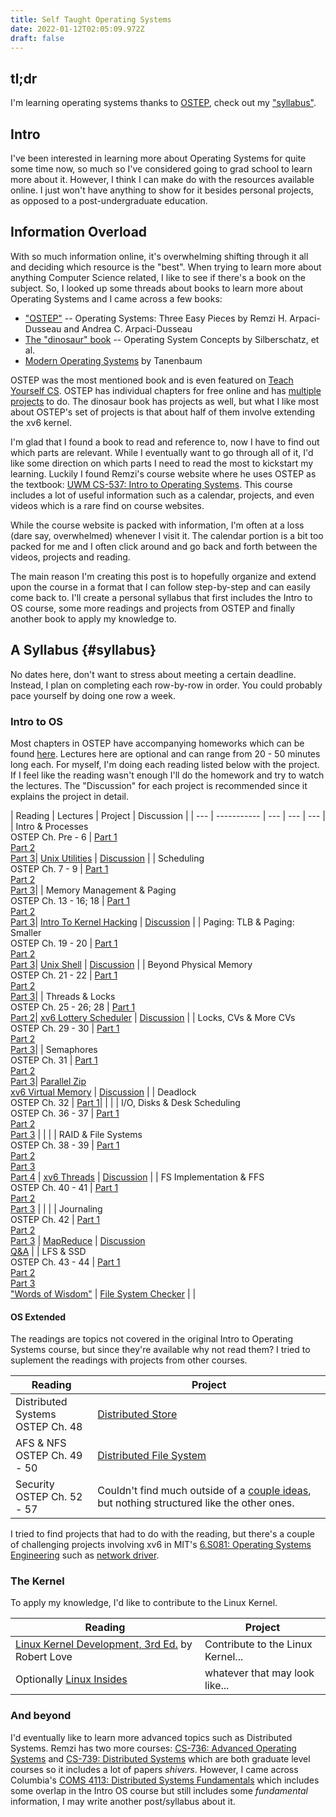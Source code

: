 ```yaml
---
title: Self Taught Operating Systems
date: 2022-01-12T02:05:09.972Z
draft: false
---
```

## tl;dr

I'm learning operating systems thanks to [OSTEP](https://pages.cs.wisc.edu/~remzi/OSTEP/), check out my ["syllabus"](#syllabus).

## Intro

I've been interested in learning more about Operating Systems for quite some time now, so much so I've considered going to grad school to learn more about it. However, I think I can make do with the resources available online. I just won't have anything to show for it besides personal projects, as opposed to a post-undergraduate education.

## Information Overload

With so much information online, it's overwhelming shifting through it all and deciding which resource is the "best". When trying to learn more about anything Computer Science related, I like to see if there's a book on the subject. So, I looked up some threads about books to learn more about Operating Systems and I came across a few books:

* ["OSTEP"](https://pages.cs.wisc.edu/~remzi/OSTEP/) -- Operating Systems: Three Easy Pieces by Remzi H. Arpaci-Dusseau and Andrea C. Arpaci-Dusseau
* [The "dinosaur" book](https://codex.cs.yale.edu/avi/os-book/OS10/index.html) -- Operating System Concepts by Silberschatz, et al.
* [Modern Operating Systems](https://www.pearson.com/us/higher-education/program/Tanenbaum-Modern-Operating-Systems-4th-Edition/PGM80736.html) by Tanenbaum

OSTEP was the most mentioned book and is even featured on [Teach Yourself CS](https://teachyourselfcs.com/#operating-systems). OSTEP has individual chapters for free online and has [multiple projects](https://github.com/remzi-arpacidusseau/ostep-projects) to do. The dinosaur book has projects as well, but what I like most about OSTEP's set of projects is that about half of them involve extending the xv6 kernel.

I'm glad that I found a book to read and reference to, now I have to find out which parts are relevant. While I eventually want to go through all of it, I'd like some direction on which parts I need to read the most to kickstart my learning. Luckily I found Remzi's course website where he uses OSTEP as the textbook: [UWM CS-537: Intro to Operating Systems](https://pages.cs.wisc.edu/~remzi/Classes/537/Spring2018/). This course includes a lot of useful information such as a calendar, projects, and even videos which is a rare find on course websites.

While the course website is packed with information, I'm often at a loss (dare say, overwhelmed) whenever I visit it. The calendar portion is a bit too packed for me and I often click around and go back and forth between the videos, projects and reading.

The main reason I'm creating this post is to hopefully organize and extend upon the course in a format that I can follow step-by-step and can easily come back to. I'll create a personal syllabus that first includes the Intro to OS course, some more readings and projects from OSTEP and finally another book to apply my knowledge to. 

## A Syllabus {#syllabus}

No dates here, don't want to stress about meeting a certain deadline. Instead, I plan on completing each row-by-row in order. You could probably pace yourself by doing one row a week.

### Intro to OS

Most chapters in OSTEP have accompanying homeworks which can be found [here](https://github.com/remzi-arpacidusseau/ostep-homework/). Lectures here are optional and can range from 20 - 50 minutes long each. For myself, I'm doing each reading listed below with the project. If I feel like the reading wasn't enough I'll do the homework and try to watch the lectures. The "Discussion" for each project is recommended since it explains the project in detail.

| Reading | Lectures | Project | Discussion |
| --- | ----------- | --- | --- | --- |
| Intro & Processes<br>OSTEP Ch. Pre - 6 | [Part 1](https://www.youtube.com/watch?v=3uMbb9dLtlE)<br>[Part 2](https://www.youtube.com/watch?v=K4qbAiC77Yo)<br>[Part 3](https://www.youtube.com/watch?v=LVxN7ZkGh3w)| [Unix Utilities](https://github.com/remzi-arpacidusseau/ostep-projects/tree/master/initial-utilities) | [Discussion](https://www.youtube.com/watch?v=rgcq9x8LtGQ) |
| Scheduling<br>OSTEP Ch. 7 - 9 | [Part 1](https://www.youtube.com/watch?v=oTd72Yp2m8w)<br>[Part 2](https://www.youtube.com/watch?v=Q09UgVfragU)<br>[Part 3](https://www.youtube.com/watch?v=fin5-82L-r8)|
| Memory Management & Paging<br>OSTEP Ch. 13 - 16; 18 | [Part 1](https://youtu.be/cAiwISFta4g)<br>[Part 2](https://youtu.be/I0RIlSN0DzM)<br>[Part 3](https://youtu.be/0WVoWlOT-kY)| [Intro To Kernel Hacking](https://github.com/remzi-arpacidusseau/ostep-projects/tree/master/initial-xv6) | [Discussion](https://www.youtube.com/watch?v=vR6z2QGcoo8) |
| Paging: TLB & Paging: Smaller<br>OSTEP Ch. 19 - 20 | [Part 1](https://youtu.be/wAx_h3HkIX0)<br>[Part 2](https://youtu.be/7BOXM2XgGO4)<br>[Part 3](https://youtu.be/LprKOBsALGA)| [Unix Shell](https://github.com/remzi-arpacidusseau/ostep-projects/tree/master/processes-shell) | [Discussion](https://youtu.be/76PfvXTwF04) |
| Beyond Physical Memory<br>OSTEP Ch. 21 - 22 | [Part 1](https://youtu.be/wAx_h3HkIX0)<br>[Part 2](https://youtu.be/7BOXM2XgGO4)<br>[Part 3](https://youtu.be/LprKOBsALGA)| 
| Threads & Locks<br>OSTEP Ch. 25 - 26; 28 | [Part 1](https://www.youtube.com/watch?v=ggPkFxOTwHY)<br>[Part 2](https://www.youtube.com/watch?v=4tPXkN5nRQs)| [xv6 Lottery Scheduler](https://github.com/remzi-arpacidusseau/ostep-projects/tree/master/scheduling-xv6-lottery) | [Discussion](https://www.youtube.com/watch?v=eYfeOT1QYmg) |
| Locks, CVs & More CVs<br>OSTEP Ch. 29 - 30 | [Part 1](https://www.youtube.com/watch?v=4PghlMdp9cU)<br>[Part 2](https://www.youtube.com/watch?v=hivv8F-LjzY)<br>[Part 3](https://youtu.be/BoLYvNp2Lc4)|
| Semaphores<br>OSTEP Ch. 31 | [Part 1](https://youtu.be/U1LfmL7f1h8)<br>[Part 2](https://youtu.be/cuY8r8RXqAY)<br>[Part 3](https://youtu.be/WVHRaqom0yo)| [Parallel Zip](https://github.com/remzi-arpacidusseau/ostep-projects/tree/master/concurrency-pzip)<br>[xv6 Virtual Memory](https://github.com/remzi-arpacidusseau/ostep-projects/tree/master/vm-xv6-intro) | [Discussion](https://www.youtube.com/watch?v=z6dqk6iBBRY) |
| Deadlock<br>OSTEP Ch. 32 | [Part 1](https://youtu.be/Fnp_K63ss44)| | |
| I/O, Disks & Desk Scheduling<br>OSTEP Ch. 36 - 37 | [Part 1](https://youtu.be/SQz2CTpI-NM)<br>[Part 2](https://youtu.be/15dJR01z82k)<br>[Part 3](https://youtu.be/yErUVST4Fv0) | | |
| RAID & File Systems<br>OSTEP Ch. 38 - 39 | [Part 1](https://youtu.be/XF0mKxLrSVs)<br>[Part 2](https://youtu.be/h3WKYo1B19U)<br>[Part 3](https://youtu.be/Mn9g9XWec28)<br>[Part 4](https://youtu.be/EDFoFlzZ8_w) | [xv6 Threads](https://github.com/remzi-arpacidusseau/ostep-projects/tree/master/concurrency-xv6-threads) | [Discussion](https://www.youtube.com/watch?v=G9nW9UbkT7s) |
| FS Implementation & FFS<br>OSTEP Ch. 40 - 41 | [Part 1](https://youtu.be/QMjJlCqUYW4)<br>[Part 2](https://youtu.be/87vv7nVdTDA)<br>[Part 3](https://youtu.be/5n0AdNuBObU) | | |
| Journaling<br>OSTEP Ch. 42 | [Part 1](https://youtu.be/piwPJ0sLV0Y)<br>[Part 2](https://youtu.be/MgnQV-ss1wc)<br>[Part 3](https://youtu.be/wwvMNItRyl8) | [MapReduce](https://github.com/remzi-arpacidusseau/ostep-projects/tree/master/concurrency-mapreduce) | [Discussion](https://youtu.be/tSiJ_oBSOZE)<br>[Q&A](https://youtu.be/jVmWrr8y0Uw) |
| LFS & SSD<br>OSTEP Ch. 43 - 44 | [Part 1](https://youtu.be/59XSFnXQ-9Q)<br>[Part 2](https://youtu.be/6fbm9u7__L0)<br>[Part 3](https://youtu.be/vvttbstRdj8)<br>["Words of Wisdom"](https://youtu.be/sKTyhqvTUBU) | [File System Checker](https://github.com/remzi-arpacidusseau/ostep-projects/tree/master/filesystems-checker) | |

#### OS Extended

The readings are topics not covered in the original Intro to Operating Systems course, but since they're available why not read them? I tried to suplement the readings with projects from other courses.

| Reading | Project |
| --- | ----------- | 
| Distributed Systems<br>OSTEP Ch. 48 | [Distributed Store](http://cs.brown.edu/courses/csci1310/2020/assign/projects/project5.html)|
| AFS & NFS<br>OSTEP Ch. 49 - 50 | [Distributed File System](https://github.com/remzi-arpacidusseau/ostep-projects/tree/master/filesystems-distributed) |
| Security<br>OSTEP Ch. 52 - 57 | Couldn't find much outside of a [couple ideas](https://people.eecs.berkeley.edu/~daw/teaching/cs261-f04/projs.html), but nothing structured like the other ones. |

I tried to find projects that had to do with the reading, but there's a couple of challenging projects involving xv6 in MIT's [6.S081: Operating Systems Engineering](https://pdos.csail.mit.edu/6.S081/2020/) such as [network driver](https://pdos.csail.mit.edu/6.S081/2020/labs/net.html).


### The Kernel

To apply my knowledge, I'd like to contribute to the Linux Kernel.

| Reading | Project |
| --- | --- |
| [Linux Kernel Development, 3rd Ed.](https://www.oreilly.com/library/view/linux-kernel-development/9780768696974/) by Robert Love | Contribute to the Linux Kernel... |
| Optionally [Linux Insides](https://0xax.gitbooks.io/linux-insides/content/) | whatever that may look like... | 

### And beyond

I'd eventually like to learn more advanced topics such as Distributed Systems. Remzi has two more courses: [CS-736: Advanced Operating Systems](https://pages.cs.wisc.edu/~remzi/Classes/736/Spring2014/) and [CS-739: Distributed Systems](https://pages.cs.wisc.edu/~remzi/Classes/739/Fall2018/) which are both graduate level courses so it includes a lot of papers *shivers*. However, I came across Columbia's [COMS 4113: Distributed Systems Fundamentals](https://systems.cs.columbia.edu/ds1-class/01-lectures/) which includes some overlap in the Intro OS course but still includes some _fundamental_ information, I may write another post/syllabus about it.

